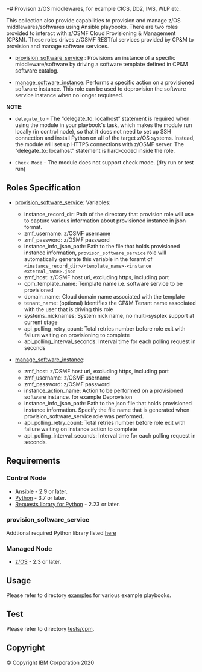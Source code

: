 =# Provison z/OS middlewares, for example CICS, Db2, IMS, WLP etc. 

This collection also provide capabilities to provision and manage z/OS middlewares/softwares using Ansible playbooks. There are two roles provided to interact with z/OSMF Cloud Provisioning & Management (CP&M). These roles drives z/OSMF RESTful services provided by CP&M to provision and manage software services.

- [provision_software_service](../roles/provision_software_service/README.md) : Provisions an instance of a specific middleware/software by driving a software template defined in CP&M software catalog. 

- [manage_software_instance](../roles/manage_software_instance): Performs a specific action on a provisioned software instance. This role can be used to deprovision the software service instance when no longer requireed. 

**NOTE**:

- `delegate_to` - The “delegate_to: localhost” statement is required when using the module in your playbook's task, which makes the module run locally (in control node), so that it does not need to set up SSH connection and install Python on all of the target z/OS systems. Instead, the module will set up HTTPS connections with z/OSMF server. The “delegate_to: localhost” statement is hard-coded inside the role.

- `Check Mode` - The module does not support check mode. (dry run or test run)

## Roles Specification

- [provision_software_service](../roles/provision_software_service):
Variables:
  - instance_record_dir: Path of the directory that provision role will use to capture various information about provisioned instance in json format.
  - zmf_username: z/OSMF username  
  - zmf_password: z/OSMF password
  - instance_info_json_path: Path to the file that holds provisioned instance information, `provison_software_service` role will automatically generate this variable in the foramt of `<instance_record_dir>/<template_name>-<instance external_name>.json`
  - zmf_host: z/OSMF host uri, excluding https, including port
  - cpm_template_name: Template name i.e. software service to be provisioned
  - domain_name: Cloud domain name associated with the template
  - tenant_name: (optional) Identifies the CP&M Tenant name associated with the user that is driving this role
  - systems_nicknames: System nick name, no multi-sysplex support at current stage
  - api_polling_retry_count: Total retries number before role exit with failure waiting on provisioning to complete
  - api_polling_interval_seconds: Interval time for each polling request in seconds

- [manage_software_instance](../roles/manage_software_instance):
  - zmf_host: z/OSMF host uri, excluding https, including port
  - zmf_username: z/OSMF username  
  - zmf_password: z/OSMF password
  - instance_action_name: Action to be performed on a provisioned software instance. for example Deprovision 
  - instance_info_json_path: Path to the json file that holds provisioned instance information. Specify the file name that is generated when provision_software_service role was performed.
  - api_polling_retry_count: Total retries number before role exit with failure waiting on instance action to complete
  - api_polling_interval_seconds: Interval time for each polling request in seconds.

## Requirements

### Control Node

- [Ansible](https://docs.ansible.com/ansible/latest/installation_guide/intro_installation.html) - 2.9 or later.
- [Python](https://www.python.org/downloads/release/latest) -  3.7 or later.
- [Requests library for Python](https://requests.readthedocs.io/en/latest/) - 2.23 or later.

### provision_software_service

Addtional required Python library listed [here](../roles/provision_software_service/requirement.txt)

### Managed Node

- [z/OS](https://www.ibm.com/support/knowledgecenter/SSLTBW_2.3.0/com.ibm.zos.v2r3/en/homepage.html) - 2.3 or later.

## Usage

Please refer to directory [examples](../examples/README.md) for various example playbooks.

## Test

Please refer to directory [tests/cpm](../tests/cpm/README.md).

## Copyright

© Copyright IBM Corporation 2020

